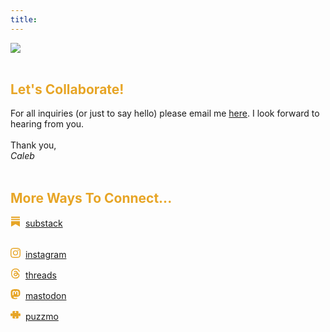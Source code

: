 ```yaml
---
title: 
---
```

<picture>
  <source
    media="(min-width: 750px)"
    srcset="/images/Contact.png">
  <source
    media="(min-width: 300px)"
    srcset="/images/ContactMobile.png">
  <img
    src="images/Contact.png"><br>
</picture>
<br>

<h2 style="color: #E7A526;">Let's Collaborate!</h2>

For all inquiries (or just to say hello) please email me <a href="mailto: caleballen@hey.com">here</a>. I look forward to hearing from you.</a><br>
<br>
Thank you,<br>
<i>Caleb</i><br>
</br>

<h2 style="color: #E7A526;">More Ways To Connect...</h2>
<h style="color:#E7A526;"><svg xmlns="http://www.w3.org/2000/svg" width="16" height="16" fill="currentColor" class="bi bi-substack" viewBox="0 0 16 16">
  <path d="M15 3.604H1v1.891h14v-1.89ZM1 7.208V16l7-3.926L15 16V7.208zM15 0H1v1.89h14z"/>
</svg>&nbsp;&nbsp;<a href="https://thewanderway.substack.com" >substack</a></h><br>
<br>

<h style="color:#E7A526;"><svg xmlns="http://www.w3.org/2000/svg" width="16" height="16" fill="currentColor" class="bi bi-instagram" viewBox="0 0 16 16">
  <path d="M8 0C5.829 0 5.556.01 4.703.048 3.85.088 3.269.222 2.76.42a3.917 3.917 0 0 0-1.417.923A3.927 3.927 0 0 0 .42 2.76C.222 3.268.087 3.85.048 4.7.01 5.555 0 5.827 0 8.001c0 2.172.01 2.444.048 3.297.04.852.174 1.433.372 1.942.205.526.478.972.923 1.417.444.445.89.719 1.416.923.51.198 1.09.333 1.942.372C5.555 15.99 5.827 16 8 16s2.444-.01 3.298-.048c.851-.04 1.434-.174 1.943-.372a3.916 3.916 0 0 0 1.416-.923c.445-.445.718-.891.923-1.417.197-.509.332-1.09.372-1.942C15.99 10.445 16 10.173 16 8s-.01-2.445-.048-3.299c-.04-.851-.175-1.433-.372-1.941a3.926 3.926 0 0 0-.923-1.417A3.911 3.911 0 0 0 13.24.42c-.51-.198-1.092-.333-1.943-.372C10.443.01 10.172 0 7.998 0h.003zm-.717 1.442h.718c2.136 0 2.389.007 3.232.046.78.035 1.204.166 1.486.275.373.145.64.319.92.599.28.28.453.546.598.92.11.281.24.705.275 1.485.039.843.047 1.096.047 3.231s-.008 2.389-.047 3.232c-.035.78-.166 1.203-.275 1.485a2.47 2.47 0 0 1-.599.919c-.28.28-.546.453-.92.598-.28.11-.704.24-1.485.276-.843.038-1.096.047-3.232.047s-2.39-.009-3.233-.047c-.78-.036-1.203-.166-1.485-.276a2.478 2.478 0 0 1-.92-.598 2.48 2.48 0 0 1-.6-.92c-.109-.281-.24-.705-.275-1.485-.038-.843-.046-1.096-.046-3.233 0-2.136.008-2.388.046-3.231.036-.78.166-1.204.276-1.486.145-.373.319-.64.599-.92.28-.28.546-.453.92-.598.282-.11.705-.24 1.485-.276.738-.034 1.024-.044 2.515-.045v.002zm4.988 1.328a.96.96 0 1 0 0 1.92.96.96 0 0 0 0-1.92zm-4.27 1.122a4.109 4.109 0 1 0 0 8.217 4.109 4.109 0 0 0 0-8.217zm0 1.441a2.667 2.667 0 1 1 0 5.334 2.667 2.667 0 0 1 0-5.334"/></svg></h>&nbsp;&nbsp;<a href="https://www.instagram.com/caleb.mallen/">instagram</a>

<h style="color:#E7A526;"><svg xmlns="http://www.w3.org/2000/svg" width="16" height="16" fill="currentColor" class="bi bi-threads" viewBox="0 0 16 16">
  <path d="M6.321 6.016c-.27-.18-1.166-.802-1.166-.802.756-1.081 1.753-1.502 3.132-1.502.975 0 1.803.327 2.394.948.591.621.928 1.509 1.005 2.644.328.138.63.299.905.484 1.109.745 1.719 1.86 1.719 3.137 0 2.716-2.226 5.075-6.256 5.075C4.594 16 1 13.987 1 7.994 1 2.034 4.482 0 8.044 0 9.69 0 13.55.243 15 5.036l-1.36.353C12.516 1.974 10.163 1.43 8.006 1.43c-3.565 0-5.582 2.171-5.582 6.79 0 4.143 2.254 6.343 5.63 6.343 2.777 0 4.847-1.443 4.847-3.556 0-1.438-1.208-2.127-1.27-2.127-.236 1.234-.868 3.31-3.644 3.31-1.618 0-3.013-1.118-3.013-2.582 0-2.09 1.984-2.847 3.55-2.847.586 0 1.294.04 1.663.114 0-.637-.54-1.728-1.9-1.728-1.25 0-1.566.405-1.967.868ZM8.716 8.19c-2.04 0-2.304.87-2.304 1.416 0 .878 1.043 1.168 1.6 1.168 1.02 0 2.067-.282 2.232-2.423a6.217 6.217 0 0 0-1.528-.161"/></svg></h>&nbsp;&nbsp;<a href="https://www.threads.net/@caleb.mallen" >threads</a></h>

<h style="color:#E7A526;"><svg xmlns="http://www.w3.org/2000/svg" width="16" height="16" fill="currentColor" class="bi bi-mastodon" viewBox="0 0 16 16">
  <path d="M11.19 12.195c2.016-.24 3.77-1.475 3.99-2.603.348-1.778.32-4.339.32-4.339 0-3.47-2.286-4.488-2.286-4.488C12.062.238 10.083.017 8.027 0h-.05C5.92.017 3.942.238 2.79.765c0 0-2.285 1.017-2.285 4.488l-.002.662c-.004.64-.007 1.35.011 2.091.083 3.394.626 6.74 3.78 7.57 1.454.383 2.703.463 3.709.408 1.823-.1 2.847-.647 2.847-.647l-.06-1.317s-1.303.41-2.767.36c-1.45-.05-2.98-.156-3.215-1.928a3.614 3.614 0 0 1-.033-.496s1.424.346 3.228.428c1.103.05 2.137-.064 3.188-.189zm1.613-2.47H11.13v-4.08c0-.859-.364-1.295-1.091-1.295-.804 0-1.207.517-1.207 1.541v2.233H7.168V5.89c0-1.024-.403-1.541-1.207-1.541-.727 0-1.091.436-1.091 1.296v4.079H3.197V5.522c0-.859.22-1.541.66-2.046.456-.505 1.052-.764 1.793-.764.856 0 1.504.328 1.933.983L8 4.39l.417-.695c.429-.655 1.077-.983 1.934-.983.74 0 1.336.259 1.791.764.442.505.661 1.187.661 2.046v4.203z"/></svg></h>&nbsp;&nbsp;<a href="https://mastodon.social/@caleballen">mastodon</a>

<h style="color:#E7A526;"><svg xmlns="http://www.w3.org/2000/svg" width="16" height="16" fill="currentColor" class="bi bi-puzzle-fill" viewBox="0 0 16 16">
<path d="M3.112 3.645A1.5 1.5 0 0 1 4.605 2H7a.5.5 0 0 1 .5.5v.382c0 .696-.497 1.182-.872 1.469a.459.459 0 0 0-.115.118.113.113 0 0 0-.012.025L6.5 4.5v.003l.003.01c.004.01.014.028.036.053a.86.86 0 0 0 .27.194C7.09 4.9 7.51 5 8 5c.492 0 .912-.1 1.19-.24a.86.86 0 0 0 .271-.194.213.213 0 0 0 .036-.054l.003-.01v-.008a.112.112 0 0 0-.012-.025.459.459 0 0 0-.115-.118c-.375-.287-.872-.773-.872-1.469V2.5A.5.5 0 0 1 9 2h2.395a1.5 1.5 0 0 1 1.493 1.645L12.645 6.5h.237c.195 0 .42-.147.675-.48.21-.274.528-.52.943-.52.568 0 .947.447 1.154.862C15.877 6.807 16 7.387 16 8s-.123 1.193-.346 1.638c-.207.415-.586.862-1.154.862-.415 0-.733-.246-.943-.52-.255-.333-.48-.48-.675-.48h-.237l.243 2.855A1.5 1.5 0 0 1 11.395 14H9a.5.5 0 0 1-.5-.5v-.382c0-.696.497-1.182.872-1.469a.459.459 0 0 0 .115-.118.113.113 0 0 0 .012-.025L9.5 11.5v-.003l-.003-.01a.214.214 0 0 0-.036-.053.859.859 0 0 0-.27-.194C8.91 11.1 8.49 11 8 11c-.491 0-.912.1-1.19.24a.859.859 0 0 0-.271.194.214.214 0 0 0-.036.054l-.003.01v.002l.001.006a.113.113 0 0 0 .012.025c.016.027.05.068.115.118.375.287.872.773.872 1.469v.382a.5.5 0 0 1-.5.5H4.605a1.5 1.5 0 0 1-1.493-1.645L3.356 9.5h-.238c-.195 0-.42.147-.675.48-.21.274-.528.52-.943.52-.568 0-.947-.447-1.154-.862C.123 9.193 0 8.613 0 8s.123-1.193.346-1.638C.553 5.947.932 5.5 1.5 5.5c.415 0 .733.246.943.52.255.333.48.48.675.48h.238z"/></svg></h>&nbsp;&nbsp;<a href="https://www.puzzmo.com/user/bu/kale" >puzzmo</a>



